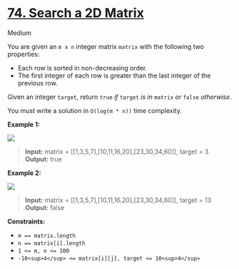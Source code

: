 # [74\. Search a 2D Matrix](https://leetcode.com/problems/search-a-2d-matrix/)

Medium

You are given an `m x n` integer matrix `matrix` with the following two properties:

- Each row is sorted in non-decreasing order.
- The first integer of each row is greater than the last integer of the previous row.

Given an integer `target`, return `true` _if_ `target` _is in_ `matrix` _or_ `false` _otherwise_.

You must write a solution in `O(log(m * n))` time complexity.

**Example 1:**

![](https://assets.leetcode.com/uploads/2020/10/05/mat.jpg)

> **Input:** matrix = \[\[1,3,5,7\],\[10,11,16,20\],\[23,30,34,60\]\], target = 3  
> **Output:** true

**Example 2:**

![](https://assets.leetcode.com/uploads/2020/10/05/mat2.jpg)

> **Input:** matrix = \[\[1,3,5,7\],\[10,11,16,20\],\[23,30,34,60\]\], target = 13  
> **Output:** false

**Constraints:**

- `m == matrix.length`
- `n == matrix[i].length`
- `1 <= m, n <= 100`
- `-10<sup>4</sup> <= matrix[i][j], target <= 10<sup>4</sup>`
